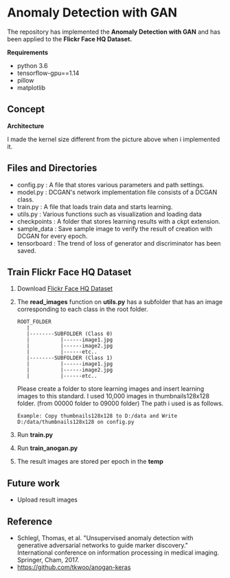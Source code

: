 # Anomaly Detection with GAN
The repository has implemented the **Anomaly Detection with GAN** and has been applied to the **Flickr Face HQ Dataset.**   

**Requirements**
* python 3.6   
* tensorflow-gpu==1.14   
* pillow
* matplotlib


## Concept
**Architecture**


I made the kernel size different from the picture above when i implemented it.

## Files and Directories
* config.py : A file that stores various parameters and path settings.
* model.py : DCGAN's network implementation file consists of a DCGAN class.
* train.py : A file that loads train data and starts learning.
* utils.py : Various functions such as visualization and loading data
* checkpoints : A folder that stores learning results with a ckpt extension.
* sample_data :  Save sample image to verify the result of creation with DCGAN for every epoch.
* tensorboard : The trend of loss of generator and discriminator has been saved.

## Train Flickr Face HQ Dataset
1. Download [Flickr Face HQ Dataset](https://github.com/NVlabs/ffhq-dataset)
2. The **read_images** function on **utils.py** has a subfolder that has an image corresponding to each class in the root folder.   
   ```
   ROOT_FOLDER
      |   
      |--------SUBFOLDER (Class 0)   
      |          |------image1.jpg   
      |          |------image2.jpg   
      |          |------etc..   
      |--------SUBFOLDER (Class 1)   
      |          |------image1.jpg   
      |          |------image2.jpg   
      |          |------etc..
   ```
      
   Please create a folder to store learning images and insert learning images to this standard. I used 10,000 images in thumbnails128x128 folder. (from 00000 folder to 09000 folder)
   The path i used is as follows.
   ```
   Example: Copy thumbnails128x128 to D:/data and Write D:/data/thumbnails128x128 on config.py
   ```
3. Run **train.py**
4. Run **train_anogan.py**
5. The result images are stored per epoch in the **temp**

## Future work
* Upload result images

## Reference
* Schlegl, Thomas, et al. "Unsupervised anomaly detection with generative adversarial networks to guide marker discovery." International conference on information processing in medical imaging. Springer, Cham, 2017.
* https://github.com/tkwoo/anogan-keras
